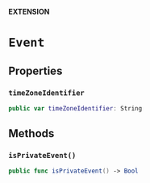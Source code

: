 **EXTENSION**

# `Event`

## Properties
### `timeZoneIdentifier`

```swift
public var timeZoneIdentifier: String
```

## Methods
### `isPrivateEvent()`

```swift
public func isPrivateEvent() -> Bool
```
